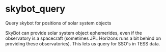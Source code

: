 # skybot_query
Query skybot for positions of solar system objects


SkyBot can provide solar system object ephemerides, even if the observatory is a spacecraft (sometimes JPL Horizons runs a bit behind on providing these observatories). This lets us query for SSO's in TESS data.
